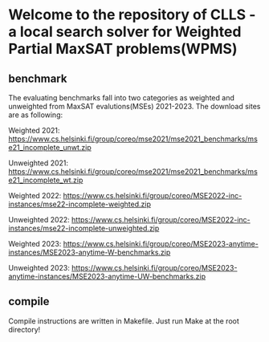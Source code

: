 # Welcome to the repository of CLLS - a local search solver for Weighted Partial MaxSAT problems(WPMS)

## benchmark
The evaluating benchmarks fall into two categories as weighted and unweighted from MaxSAT evalutions(MSEs) 2021-2023.
The download sites are as following:

Weighted 2021: https://www.cs.helsinki.fi/group/coreo/mse2021/mse2021_benchmarks/mse21_incomplete_unwt.zip

Unweighted 2021: https://www.cs.helsinki.fi/group/coreo/mse2021/mse2021_benchmarks/mse21_incomplete_wt.zip

Weighted 2022: https://www.cs.helsinki.fi/group/coreo/MSE2022-inc-instances/mse22-incomplete-weighted.zip

Unweighted 2022: https://www.cs.helsinki.fi/group/coreo/MSE2022-inc-instances/mse22-incomplete-unweighted.zip

Weighted 2023: https://www.cs.helsinki.fi/group/coreo/MSE2023-anytime-instances/MSE2023-anytime-W-benchmarks.zip

Unweighted 2023: https://www.cs.helsinki.fi/group/coreo/MSE2023-anytime-instances/MSE2023-anytime-UW-benchmarks.zip

## compile
Compile instructions are written in Makefile. Just run Make at the root directory!


